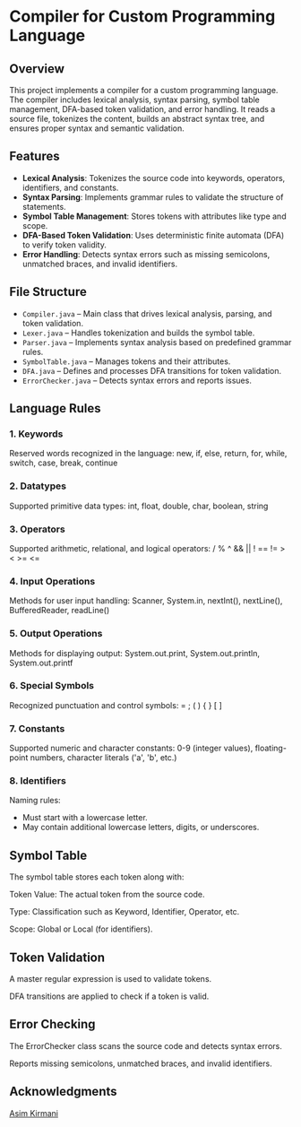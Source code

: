 # **Compiler for Custom Programming Language**

## **Overview**
This project implements a compiler for a custom programming language. The compiler includes lexical analysis, syntax parsing, symbol table management, DFA-based token validation, and error handling. It reads a source file, tokenizes the content, builds an abstract syntax tree, and ensures proper syntax and semantic validation.

## **Features**
- **Lexical Analysis**: Tokenizes the source code into keywords, operators, identifiers, and constants.
- **Syntax Parsing**: Implements grammar rules to validate the structure of statements.
- **Symbol Table Management**: Stores tokens with attributes like type and scope.
- **DFA-Based Token Validation**: Uses deterministic finite automata (DFA) to verify token validity.
- **Error Handling**: Detects syntax errors such as missing semicolons, unmatched braces, and invalid identifiers.

## **File Structure**
- `Compiler.java` – Main class that drives lexical analysis, parsing, and token validation.
- `Lexer.java` – Handles tokenization and builds the symbol table.
- `Parser.java` – Implements syntax analysis based on predefined grammar rules.
- `SymbolTable.java` – Manages tokens and their attributes.
- `DFA.java` – Defines and processes DFA transitions for token validation.
- `ErrorChecker.java` – Detects syntax errors and reports issues.

## **Language Rules**

### **1. Keywords**
Reserved words recognized in the language:
new, if, else, return, for, while, switch, case, break, continue

### **2. Datatypes**
Supported primitive data types:
int, float, double, char, boolean, string

### **3. Operators**
Supported arithmetic, relational, and logical operators:
/ % ^ && || ! == != > < >= <=

### **4. Input Operations**
Methods for user input handling:
Scanner, System.in, nextInt(), nextLine(), BufferedReader, readLine()

### **5. Output Operations**
Methods for displaying output:
System.out.print, System.out.println, System.out.printf

### **6. Special Symbols**
Recognized punctuation and control symbols:
= ; ( ) { } [ ]

### **7. Constants**
Supported numeric and character constants:
0-9 (integer values), floating-point numbers, character literals ('a', 'b', etc.)

### **8. Identifiers**
Naming rules:
- Must start with a lowercase letter.
- May contain additional lowercase letters, digits, or underscores.


## Symbol Table

The symbol table stores each token along with:

Token Value: The actual token from the source code.

Type: Classification such as Keyword, Identifier, Operator, etc.

Scope: Global or Local (for identifiers).

## Token Validation

A master regular expression is used to validate tokens.

DFA transitions are applied to check if a token is valid.

## Error Checking

The ErrorChecker class scans the source code and detects syntax errors.

Reports missing semicolons, unmatched braces, and invalid identifiers.

## Acknowledgments
[Asim Kirmani](https://github.com/arshaqK)


